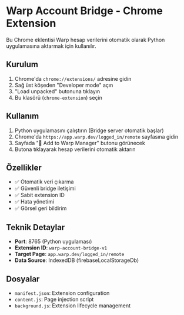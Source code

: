 # Warp Account Bridge - Chrome Extension

Bu Chrome eklentisi Warp hesap verilerini otomatik olarak Python uygulamasına aktarmak için kullanılır.

## Kurulum

1. Chrome'da `chrome://extensions/` adresine gidin
2. Sağ üst köşeden "Developer mode" açın
3. "Load unpacked" butonuna tıklayın
4. Bu klasörü (`chrome-extension`) seçin

## Kullanım

1. Python uygulamasını çalıştırın (Bridge server otomatik başlar)
2. Chrome'da `https://app.warp.dev/logged_in/remote` sayfasına gidin
3. Sayfada "📡 Add to Warp Manager" butonu görünecek
4. Butona tıklayarak hesap verilerini otomatik aktarın

## Özellikler

- ✅ Otomatik veri çıkarma
- ✅ Güvenli bridge iletişimi
- ✅ Sabit extension ID
- ✅ Hata yönetimi
- ✅ Görsel geri bildirim

## Teknik Detaylar

- **Port**: 8765 (Python uygulaması)
- **Extension ID**: `warp-account-bridge-v1`
- **Target Page**: `app.warp.dev/logged_in/remote`
- **Data Source**: IndexedDB (firebaseLocalStorageDb)

## Dosyalar

- `manifest.json`: Extension configuration
- `content.js`: Page injection script
- `background.js`: Extension lifecycle management
